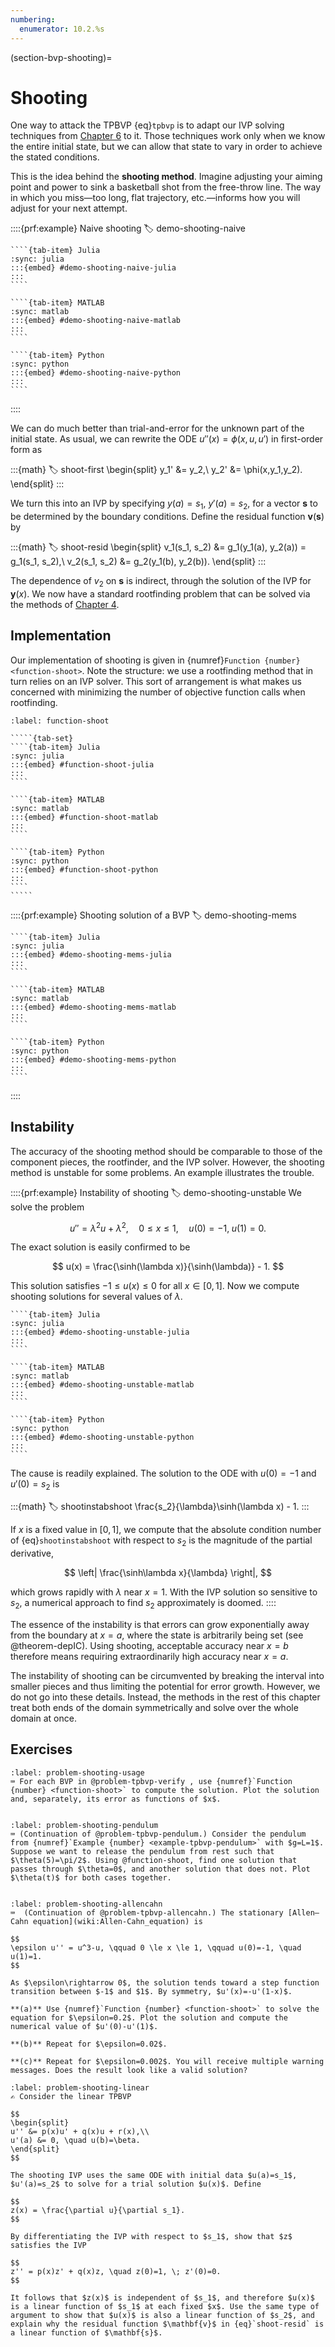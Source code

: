 ```yaml
---
numbering:
  enumerator: 10.2.%s
---
```

(section-bvp-shooting)=

# Shooting

One way to attack the TPBVP {eq}`tpbvp` is to adapt our IVP solving techniques from [Chapter 6](../ivp/overview.md) to it. Those techniques work only when we know the entire initial state, but we can allow that state to vary in order to achieve the stated conditions. 

This is the idea behind the **shooting method**. Imagine adjusting your aiming point and power to sink a basketball shot from the free-throw line. The way in which you miss—too long, flat trajectory, etc.—informs how you will adjust for your next attempt.

::::{prf:example} Naive shooting
:label: demo-shooting-naive

`````{tab-set}
````{tab-item} Julia
:sync: julia
:::{embed} #demo-shooting-naive-julia
:::
````

````{tab-item} MATLAB
:sync: matlab
:::{embed} #demo-shooting-naive-matlab
:::
````

````{tab-item} Python
:sync: python
:::{embed} #demo-shooting-naive-python
:::
````
`````

::::

We can do much better than trial-and-error for the unknown part of the initial state. As usual, we can rewrite the ODE $u''(x) = \phi(x,u,u')$ in first-order form as

:::{math}
:label: shoot-first
\begin{split}
y_1' &= y_2,\\ 
y_2' &= \phi(x,y_1,y_2).
\end{split}
:::

We turn this into an IVP by specifying $y(a)=s_1$, $y'(a)=s_2$, for a vector $\mathbf{s}$ to be determined by the boundary conditions. Define the residual function $\mathbf{v}(\mathbf{s})$ by

:::{math}
:label: shoot-resid
\begin{split}
v_1(s_1, s_2) &= g_1(y_1(a), y_2(a)) = g_1(s_1, s_2),\\ 
v_2(s_1, s_2) &= g_2(y_1(b), y_2(b)).
\end{split}
:::

The dependence of $v_2$ on $\mathbf{s}$ is indirect, through the solution of the IVP for $\mathbf{y}(x)$. We now have a standard rootfinding problem that can be solved via the methods of [Chapter 4](../nonlineqn/overview.md). 

## Implementation

Our implementation of shooting is given in {numref}`Function {number} <function-shoot>`. Note the structure: we use a rootfinding method that in turn relies on an IVP solver. This sort of arrangement is what makes us concerned with minimizing the number of objective function calls when rootfinding.

``````{prf:algorithm} shoot
:label: function-shoot

`````{tab-set}
````{tab-item} Julia
:sync: julia
:::{embed} #function-shoot-julia
:::
```` 

````{tab-item} MATLAB
:sync: matlab
:::{embed} #function-shoot-matlab
:::
```` 

````{tab-item} Python
:sync: python
:::{embed} #function-shoot-python
:::
````
`````
``````

::::{prf:example} Shooting solution of a BVP
:label: demo-shooting-mems

`````{tab-set}
````{tab-item} Julia
:sync: julia
:::{embed} #demo-shooting-mems-julia
:::
````

````{tab-item} MATLAB
:sync: matlab
:::{embed} #demo-shooting-mems-matlab
:::
````

````{tab-item} Python
:sync: python
:::{embed} #demo-shooting-mems-python
:::
````
`````

::::

## Instability

The accuracy of the shooting method should be comparable to those of the component pieces, the rootfinder, and the IVP solver. However, the shooting method is unstable for some problems. An example illustrates the trouble.

::::{prf:example} Instability of shooting
:label: demo-shooting-unstable
We solve the problem
  
$$
u'' = \lambda^2 u + \lambda^2, \quad 0\le x \le 1, \quad u(0)=-1,\; u(1)=0.
$$

The exact solution is easily confirmed to be

$$
u(x) = \frac{\sinh(\lambda x)}{\sinh(\lambda)} - 1.
$$

This solution satisfies $-1\le u(x) \le 0$ for all $x\in[0,1]$. Now we compute shooting solutions for several values of $\lambda$.

`````{tab-set}
````{tab-item} Julia
:sync: julia
:::{embed} #demo-shooting-unstable-julia
:::
````

````{tab-item} MATLAB
:sync: matlab
:::{embed} #demo-shooting-unstable-matlab
:::
````

````{tab-item} Python
:sync: python
:::{embed} #demo-shooting-unstable-python
:::
````
`````

The cause is readily explained. The solution to the ODE with $u(0)=-1$ and $u'(0)=s_2$  is

:::{math}
:label: shootinstabshoot
    \frac{s_2}{\lambda}\sinh(\lambda x) - 1.
:::

If $x$ is a fixed value in $[0,1]$, we compute that the absolute condition number of {eq}`shootinstabshoot` with respect to $s_2$ is the magnitude of the partial derivative,

$$
  \left| \frac{\sinh\lambda x}{\lambda} \right|,
$$

which grows rapidly with $\lambda$ near $x=1$. With the IVP solution so sensitive to $s_2$, a numerical approach to find $s_2$ approximately is doomed.
::::


The essence of the instability is that errors can grow exponentially away from the boundary at $x=a$, where the state is arbitrarily being set (see @theorem-depIC). Using shooting, acceptable accuracy near $x=b$ therefore means requiring extraordinarily high accuracy near $x=a$.

The instability of shooting can be circumvented by breaking the interval into smaller pieces and thus limiting the potential for error growth. However, we do not go into these details. Instead, the methods in the rest of this chapter treat both ends of the domain symmetrically and solve over the whole domain at once.

## Exercises

``````{exercise}
:label: problem-shooting-usage
⌨ For each BVP in @problem-tpbvp-verify , use {numref}`Function {number} <function-shoot>` to compute the solution. Plot the solution and, separately, its error as functions of $x$. 
``````

```{index} pendulum
```

``````{exercise}
:label: problem-shooting-pendulum
⌨ (Continuation of @problem-tpbvp-pendulum.) Consider the pendulum from {numref}`Example {number} <example-tpbvp-pendulum>` with $g=L=1$. Suppose we want to release the pendulum from rest such that $\theta(5)=\pi/2$. Using @function-shoot, find one solution that passes through $\theta=0$, and another solution that does not. Plot $\theta(t)$ for both cases together.
``````

```{index} Allen–Cahn equation
```

``````{exercise}
:label: problem-shooting-allencahn
⌨  (Continuation of @problem-tpbvp-allencahn.) The stationary [Allen–Cahn equation](wiki:Allen-Cahn_equation) is 

$$
\epsilon u'' = u^3-u, \qquad 0 \le x \le 1, \qquad u(0)=-1, \quad u(1)=1.
$$

As $\epsilon\rightarrow 0$, the solution tends toward a step function transition between $-1$ and $1$. By symmetry, $u'(x)=-u'(1-x)$.

**(a)** Use {numref}`Function {number} <function-shoot>` to solve the equation for $\epsilon=0.2$. Plot the solution and compute the numerical value of $u'(0)-u'(1)$.

**(b)** Repeat for $\epsilon=0.02$.

**(c)** Repeat for $\epsilon=0.002$. You will receive multiple warning messages. Does the result look like a valid solution?
``````

``````{exercise}
:label: problem-shooting-linear
✍ Consider the linear TPBVP 

$$
\begin{split}
u'' &= p(x)u' + q(x)u + r(x),\\ 
u'(a) &= 0, \quad u(b)=\beta.
\end{split}
$$

The shooting IVP uses the same ODE with initial data $u(a)=s_1$, $u'(a)=s_2$ to solve for a trial solution $u(x)$. Define

$$
z(x) = \frac{\partial u}{\partial s_1}.
$$

By differentiating the IVP with respect to $s_1$, show that $z$ satisfies the IVP

$$
z'' = p(x)z' + q(x)z, \quad z(0)=1, \; z'(0)=0.
$$

It follows that $z(x)$ is independent of $s_1$, and therefore $u(x)$ is a linear function of $s_1$ at each fixed $x$. Use the same type of argument to show that $u(x)$ is also a linear function of $s_2$, and explain why the residual function $\mathbf{v}$ in {eq}`shoot-resid` is a linear function of $\mathbf{s}$.
``````
